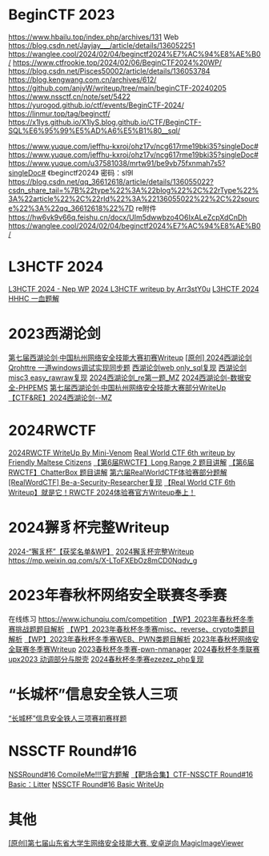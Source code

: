 # BeginCTF 2023
https://www.hbailu.top/index.php/archives/131
Web https://blog.csdn.net/Jayjay___/article/details/136052251
https://wanglee.cool/2024/02/04/beginctf2024%E7%AC%94%E8%AE%B0/
https://www.ctfrookie.top/2024/02/06/BeginCTF2024%20WP/
https://blog.csdn.net/Pisces50002/article/details/136053784
https://blog.kengwang.com.cn/archives/612/
https://github.com/anjvW/writeup/tree/main/beginCTF-20240205
https://www.nssctf.cn/note/set/5422
https://yurogod.github.io/ctf/events/BeginCTF-2024/
https://linmur.top/tag/beginctf/
https://x1lys.github.io/X1lyS.blog.github.io/CTF/BeginCTF-SQL%E6%95%99%E5%AD%A6%E5%B1%80__sql/

https://www.yuque.com/jeffhu-kxroj/ohz17v/ncg617rme19bki35?singleDoc#
https://www.yuque.com/jeffhu-kxroj/ohz17v/ncg617rme19bki35?singleDoc#
https://www.yuque.com/u37581038/mrtw91/be9vb75fxnmah7s5?singleDoc# 《beginctf2024》 密码：sl9l
https://blog.csdn.net/qq_36612618/article/details/136055022?csdn_share_tail=%7B%22type%22%3A%22blog%22%2C%22rType%22%3A%22article%22%2C%22rId%22%3A%22136055022%22%2C%22source%22%3A%22qq_36612618%22%7D
re附件 https://hw6vk9v66q.feishu.cn/docx/UIm5dwwbzo4O6IxALeZcpXdCnDh
https://wanglee.cool/2024/02/04/beginctf2024%E7%AC%94%E8%AE%B0/

# L3HCTF 2024
[L3HCTF 2024 - Nep WP](https://mp.weixin.qq.com/s/KHeSnJMUXAc_fV8Jpvg3uA)
[2024 L3HCTF writeup by Arr3stY0u](https://mp.weixin.qq.com/s/f_jjL34MEaXKaNjAhqZ6YA)
[L3HCTF 2024 HHHC 一血题解](https://mp.weixin.qq.com/s/1kJQCBgJTumTpCz4AziP_w)

# 2023西湖论剑
[第七届西湖论剑·中国杭州网络安全技能大赛初赛Writeup](https://mp.weixin.qq.com/s/wQVKVlB9HfIHyk3fnvtJbg)
[[原创] 2024西湖论剑 Qrohttre 一道windows调试实现同步题](https://bbs.kanxue.com/thread-280418.htm) 
[西湖论剑web only_sql复现](https://www.bilibili.com/video/BV1rZ421z7qU/) 
[西湖论剑misc3 easy_rawraw复现](https://www.bilibili.com/video/BV1M642137mk/) 
[2024西湖论剑_re第一题_MZ](https://www.bilibili.com/video/BV1x7421T7cQ/) 
[2024西湖论剑-数据安全-PHPEMS](https://mp.weixin.qq.com/s/P7akQHPp4saCl16E0Kw4tA)
[第七届西湖论剑·中国杭州网络安全技能大赛部分WriteUp](https://mp.weixin.qq.com/s/clU_jNk1N2P3TFcnGnt3aA)
[【CTF&RE】2024西湖论剑--MZ](https://www.bilibili.com/video/BV1JC411z7WL/)

# 2024RWCTF
[2024RWCTF WriteUp By Mini-Venom](https://mp.weixin.qq.com/s/XV8pIDvjXYFlS9F1k02UIQ)
[Real World CTF 6th writeup by Friendly Maltese Citizens](https://mp.weixin.qq.com/s/LSEBQd4prYSsNNqSqrudng)
[【第6届RWCTF】Long Range 2 题目讲解](https://www.bilibili.com/video/BV1dT4m1S7D1/) 
[【第6届RWCTF】ChatterBox 题目讲解](https://www.bilibili.com/video/BV1t7421K7rB/) 
[第六届RealWorldCTF体验赛部分题解](https://mp.weixin.qq.com/s/uXVWWPMhrg9g-A9W32J3nw)
[[RealWordCTF] Be-a-Security-Researcher复现](https://www.bilibili.com/video/BV1HF4m1u7ss/)
[【Real World CTF 6th Writeup】就是它！RWCTF 2024体验赛官方Writeup奉上！](https://mp.weixin.qq.com/s/8Lb3WBIxLK6djzPzsfSdMQ)

# 2024獬豸杯完整Writeup
[2024-“獬豸杯”【获奖名单&WP】](https://mp.weixin.qq.com/s/fi_rNO0jQCAmlkdEXgBt-Q)
[2024獬豸杯完整Writeup](https://blog.csdn.net/jyttttttt/article/details/135893820)
https://mp.weixin.qq.com/s/X-LToFXEbOz8mCD0Nqdv_g

# 2023年春秋杯网络安全联赛冬季赛
在线练习  https://www.ichunqiu.com/competition
[【WP】2023年春秋杯冬季赛挑战题题目解析](https://mp.weixin.qq.com/s/yQB-qIALwKfSB7etAj2GdA)
[【WP】2023年春秋杯冬季赛misc、reverse、crypto类题目解析](https://mp.weixin.qq.com/s/s4BP6GkZRkqoQL4Kv3jXgw)
[【WP】2023年春秋杯冬季赛WEB、PWN类题目解析](https://mp.weixin.qq.com/s/BBc-HCET6W91-tpVSs4PxQ)
[2023年春秋杯网络安全联赛冬季赛Writeup](https://mp.weixin.qq.com/s/o9hHsqryVgcommIBmynGWA)
[2023春秋杯冬季赛-pwn-nmanager](https://www.bilibili.com/video/BV1iZ4y1J7qo/)
[2024春秋杯冬季联赛upx2023 动调部分与脱壳](https://www.bilibili.com/video/BV18w411j7ku/)
[2024春秋杯冬季赛ezezez_php复现](https://www.bilibili.com/video/BV1Qe411E75F/)

# “长城杯”信息安全铁人三项
[“长城杯”信息安全铁人三项赛初赛样题](https://mp.weixin.qq.com/s/eXzQxfeNdvhhklG8zkQDNQ)


# NSSCTF Round#16
[NSSRound#16 CompileMe!!!官方题解](https://mp.weixin.qq.com/s/jSVP6cLURabg76cswWf1bw)
[【靶场合集】CTF-NSSCTF Round#16 Basic：Litter](https://mp.weixin.qq.com/s/vSK2FVAfRGiklRYp8YmUQA)
[NSSCTF Round#16 Basic WriteUp](https://mp.weixin.qq.com/s/-r9phZ7og-VMjF1OxiUzJg)


# 其他
[[原创]第七届山东省大学生网络安全技能大赛. 安卓逆向 MagicImageViewer ](https://bbs.kanxue.com/thread-280119.htm) 
